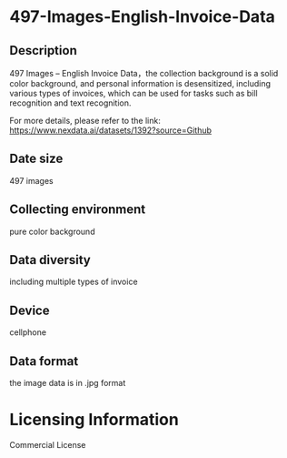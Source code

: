 # 497-Images-English-Invoice-Data

## Description
497 Images – English Invoice Data，the collection background is a solid color background, and personal information is desensitized, including various types of invoices, which can be used for tasks such as bill recognition and text recognition.

For more details, please refer to the link: https://www.nexdata.ai/datasets/1392?source=Github


## Date size
497 images
## Collecting environment
pure color background
## Data diversity
including multiple types of invoice
## Device
cellphone
## Data format
the image data is in .jpg format
# Licensing Information
Commercial License
